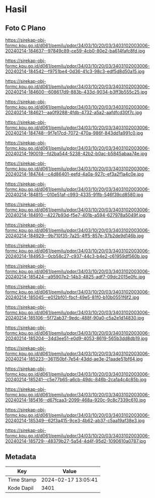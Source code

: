 # Hasil

## Foto C Plano

https://sirekap-obj-formc.kpu.go.id/d061/pemilu/pdpr/34/03/10/20/03/3403102003006-20240214-184637--97849c89-ce59-4cb0-80e2-ba614fafc8fd.jpg

https://sirekap-obj-formc.kpu.go.id/d061/pemilu/pdpr/34/03/10/20/03/3403102003006-20240214-184542--f9751be4-0d36-41c3-98c3-edf5d8d50a15.jpg

https://sirekap-obj-formc.kpu.go.id/d061/pemilu/pdpr/34/03/10/20/03/3403102003006-20240214-184600--608617d9-883b-433d-9034-b3ff3b555c25.jpg

https://sirekap-obj-formc.kpu.go.id/d061/pemilu/pdpr/34/03/10/20/03/3403102003006-20240214-184621--aa0f9288-4fdb-4732-a5a2-aafdfcd30f7c.jpg

https://sirekap-obj-formc.kpu.go.id/d061/pemilu/pdpr/34/03/10/20/03/3403102003006-20240214-184748--9f7e17cd-7072-470a-986f-843dd1a991c0.jpg

https://sirekap-obj-formc.kpu.go.id/d061/pemilu/pdpr/34/03/10/20/03/3403102003006-20240214-190019--fd2ba544-5238-42b2-b0ac-b5845abaa74e.jpg

https://sirekap-obj-formc.kpu.go.id/d061/pemilu/pdpr/34/03/10/20/03/3403102003006-20240214-184744--c4d86401-eefd-4a0a-927c-ef3a2f1a4c0e.jpg

https://sirekap-obj-formc.kpu.go.id/d061/pemilu/pdpr/34/03/10/20/03/3403102003006-20240214-184815--010e51af-c993-4335-91fb-546f39cd8580.jpg

https://sirekap-obj-formc.kpu.go.id/d061/pemilu/pdpr/34/03/10/20/03/3403102003006-20240214-184910--4227b93d-f5e7-401b-a594-627978a5049f.jpg

https://sirekap-obj-formc.kpu.go.id/d061/pemilu/pdpr/34/03/10/20/03/3403102003006-20240214-184929--9b710f35-7a25-4ff5-857e-37b2de9d146b.jpg

https://sirekap-obj-formc.kpu.go.id/d061/pemilu/pdpr/34/03/10/20/03/3403102003006-20240214-184953--0cb58c27-c937-44c3-b4e2-c61959df560b.jpg

https://sirekap-obj-formc.kpu.go.id/d061/pemilu/pdpr/34/03/10/20/03/3403102003006-20240214-185424--a95907e2-14b3-4825-adf7-09dc2015e0fc.jpg

https://sirekap-obj-formc.kpu.go.id/d061/pemilu/pdpr/34/03/10/20/03/3403102003006-20240214-185045--e012bf01-fbcf-49e5-81f0-b10b0551f6f2.jpg

https://sirekap-obj-formc.kpu.go.id/d061/pemilu/pdpr/34/03/10/20/03/3403102003006-20240214-185106--5f72ab37-9edc-488f-90a0-c5a2e1d14830.jpg

https://sirekap-obj-formc.kpu.go.id/d061/pemilu/pdpr/34/03/10/20/03/3403102003006-20240214-185204--34d3ee51-e0d9-4053-8619-565b3dd8db19.jpg

https://sirekap-obj-formc.kpu.go.id/d061/pemilu/pdpr/34/03/10/20/03/3403102003006-20240214-185223--361150bf-7e54-43dd-ae3e-21aade51bf64.jpg

https://sirekap-obj-formc.kpu.go.id/d061/pemilu/pdpr/34/03/10/20/03/3403102003006-20240214-185241--c5e77b65-a6cb-49dc-846b-2ca1a4c4c85b.jpg

https://sirekap-obj-formc.kpu.go.id/d061/pemilu/pdpr/34/03/10/20/03/3403102003006-20240214-185416--d67fcaa3-2099-468a-920c-9c8c7339c610.jpg

https://sirekap-obj-formc.kpu.go.id/d061/pemilu/pdpr/34/03/10/20/03/3403102003006-20240214-185349--62f3a415-9ce3-4b62-ab37-c5aa19af38e3.jpg

https://sirekap-obj-formc.kpu.go.id/d061/pemilu/pdpr/34/03/10/20/03/3403102003006-20240214-185729--48379b27-5a54-4d4f-95d2-1090610a0787.jpg


## Metadata

| Key        | Value               |
| ---------- | ------------------- |
| Time Stamp | 2024-02-17 13:05:41 |
| Kode Dapil | 3401                |



